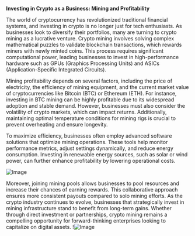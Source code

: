 **Investing in Crypto as a Business: Mining and Profitability**

The world of cryptocurrency has revolutionized traditional financial systems, and investing in crypto is no longer just for tech enthusiasts. As businesses look to diversify their portfolios, many are turning to crypto mining as a lucrative venture. Crypto mining involves solving complex mathematical puzzles to validate blockchain transactions, which rewards miners with newly minted coins. This process requires significant computational power, leading businesses to invest in high-performance hardware such as GPUs (Graphics Processing Units) and ASICs (Application-Specific Integrated Circuits). 

Mining profitability depends on several factors, including the price of electricity, the efficiency of mining equipment, and the current market value of cryptocurrencies like Bitcoin (BTC) or Ethereum (ETH). For instance, investing in BTC mining can be highly profitable due to its widespread adoption and stable demand. However, businesses must also consider the volatility of crypto markets, which can impact returns. Additionally, maintaining optimal temperature conditions for mining rigs is crucial to prevent overheating and ensure longevity.

To maximize efficiency, businesses often employ advanced software solutions that optimize mining operations. These tools help monitor performance metrics, adjust settings dynamically, and reduce energy consumption. Investing in renewable energy sources, such as solar or wind power, can further enhance profitability by lowering operational costs. 

![Image](https://github.com/user-attachments/assets/3be06921-4469-491d-bd37-5f14c53422b7)

Moreover, joining mining pools allows businesses to pool resources and increase their chances of earning rewards. This collaborative approach ensures more consistent payouts compared to solo mining efforts. As the crypto industry continues to evolve, businesses that strategically invest in mining infrastructure stand to benefit from long-term gains. Whether through direct investment or partnerships, crypto mining remains a compelling opportunity for forward-thinking enterprises looking to capitalize on digital assets. !![Image](https://github.com/user-attachments/assets/3be06921-4469-491d-bd37-5f14c53422b7)